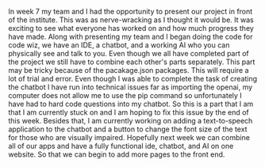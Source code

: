In week 7 my team and I had the opportunity to present our project in front of the institute. This was as nerve-wracking as I thought it would be. It was exciting to see what everyone has worked on and how much progress they have made.
Along with presenting my team and I began doing the code for code wiz, we have an IDE, a chatbot, and a working AI who you can physically see and talk to you. Even though we all have completed part of the project we still have to combine each other's parts separately. This part may be tricky because of the pacakage.json packages. This will require a lot of trial and error. 
Even though I was able to complete the task of creating the chatbot I have run into technical issues far as importing the openai, my computer does not allow me to use the pip command so unfortunately I have had to hard code questions into my chatbot. So this is a part that I am that I am currently stuck on and I am hoping to fix this issue by the end of this week. Besides that, I am currently working on adding a text-to-speech application to the chatbot and a button to change the font size of the text for those who are visually impaired. Hopefully next week we can combine all of our apps and have a fully functional ide, chatbot, and AI on one website. So that we can begin to add more pages to the front end.
